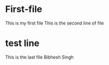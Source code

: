 # First-file
This is my first file
This is the second line of file
# test line
This is the last file
Bibhesh Singh

